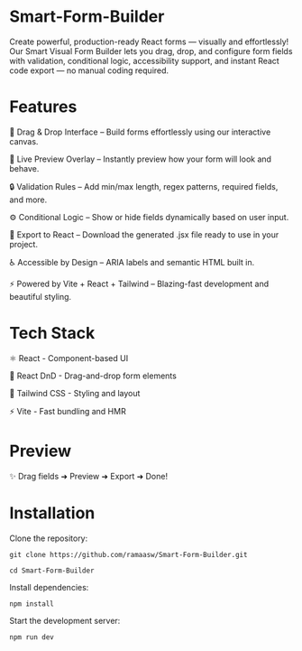 # Smart-Form-Builder
Create powerful, production-ready React forms — visually and effortlessly! Our Smart Visual Form Builder lets you drag, drop, and configure form fields with validation, conditional logic, accessibility support, and instant React code export — no manual coding required.

# Features

🧩 Drag & Drop Interface – Build forms effortlessly using our interactive canvas.

🎨 Live Preview Overlay – Instantly preview how your form will look and behave.

🔒 Validation Rules – Add min/max length, regex patterns, required fields, and more.

⚙️ Conditional Logic – Show or hide fields dynamically based on user input.

💾 Export to React – Download the generated .jsx file ready to use in your project.

♿ Accessible by Design – ARIA labels and semantic HTML built in.

⚡ Powered by Vite + React + Tailwind – Blazing-fast development and beautiful styling.

# Tech Stack
⚛️ React - 	Component-based UI

🧰 React DnD	- Drag-and-drop form elements

🎨 Tailwind CSS -	Styling and layout

⚡ Vite -	Fast bundling and HMR

# Preview
✨ Drag fields ➜ Preview ➜ Export ➜ Done!

# Installation
Clone the repository:
```
git clone https://github.com/ramaasw/Smart-Form-Builder.git

cd Smart-Form-Builder
```

Install dependencies:
```
npm install
```

Start the development server:
```
npm run dev
```
